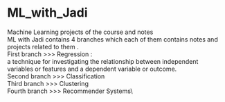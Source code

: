 # ML_with_Jadi
Machine Learning projects of the course and notes\
ML with Jadi contains 4 branches which each of them contains notes and projects related to them . \
First branch >>> Regression :\
     a technique for investigating the relationship between independent variables or features and a dependent variable or outcome.\
Second branch >>> Classification\
Third branch >>> Clustering\
Fourth branch >>> Recommender Systems\
